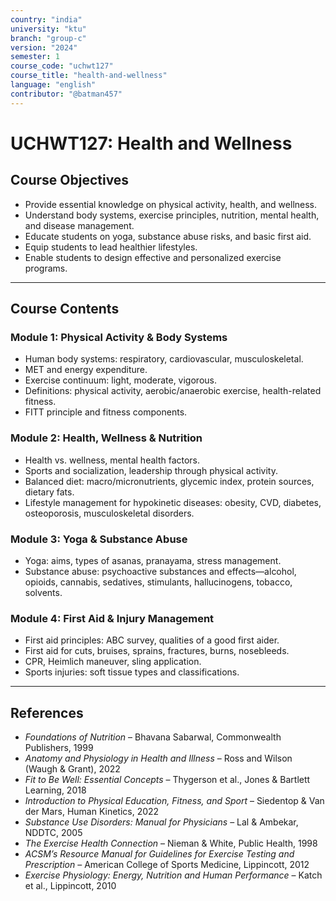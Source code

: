 ```yaml
---
country: "india"
university: "ktu"
branch: "group-c"
version: "2024"
semester: 1
course_code: "uchwt127"
course_title: "health-and-wellness"
language: "english"
contributor: "@batman457"
---
```


# UCHWT127: Health and Wellness

## Course Objectives

- Provide essential knowledge on physical activity, health, and wellness.
- Understand body systems, exercise principles, nutrition, mental health, and disease management.
- Educate students on yoga, substance abuse risks, and basic first aid.
- Equip students to lead healthier lifestyles.
- Enable students to design effective and personalized exercise programs.

---

## Course Contents

### Module 1: Physical Activity & Body Systems

- Human body systems: respiratory, cardiovascular, musculoskeletal.
- MET and energy expenditure.
- Exercise continuum: light, moderate, vigorous.
- Definitions: physical activity, aerobic/anaerobic exercise, health-related fitness.
- FITT principle and fitness components.

### Module 2: Health, Wellness & Nutrition

- Health vs. wellness, mental health factors.
- Sports and socialization, leadership through physical activity.
- Balanced diet: macro/micronutrients, glycemic index, protein sources, dietary fats.
- Lifestyle management for hypokinetic diseases: obesity, CVD, diabetes, osteoporosis, musculoskeletal disorders.

### Module 3: Yoga & Substance Abuse

- Yoga: aims, types of asanas, pranayama, stress management.
- Substance abuse: psychoactive substances and effects—alcohol, opioids, cannabis, sedatives, stimulants, hallucinogens, tobacco, solvents.

### Module 4: First Aid & Injury Management

- First aid principles: ABC survey, qualities of a good first aider.
- First aid for cuts, bruises, sprains, fractures, burns, nosebleeds.
- CPR, Heimlich maneuver, sling application.
- Sports injuries: soft tissue types and classifications.

---

## References

- *Foundations of Nutrition* – Bhavana Sabarwal, Commonwealth Publishers, 1999  
- *Anatomy and Physiology in Health and Illness* – Ross and Wilson (Waugh & Grant), 2022  
- *Fit to Be Well: Essential Concepts* – Thygerson et al., Jones & Bartlett Learning, 2018  
- *Introduction to Physical Education, Fitness, and Sport* – Siedentop & Van der Mars, Human Kinetics, 2022  
- *Substance Use Disorders: Manual for Physicians* – Lal & Ambekar, NDDTC, 2005  
- *The Exercise Health Connection* – Nieman & White, Public Health, 1998  
- *ACSM’s Resource Manual for Guidelines for Exercise Testing and Prescription* – American College of Sports Medicine, Lippincott, 2012  
- *Exercise Physiology: Energy, Nutrition and Human Performance* – Katch et al., Lippincott, 2010  
